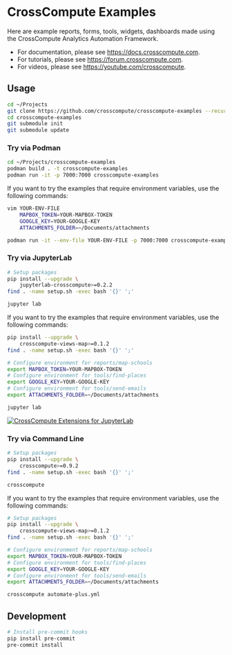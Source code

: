 # CrossCompute Examples

Here are example reports, forms, tools, widgets, dashboards made using the CrossCompute Analytics Automation Framework.

- For documentation, please see https://docs.crosscompute.com.
- For tutorials, please see https://forum.crosscompute.com.
- For videos, please see https://youtube.com/crosscompute.

## Usage

```bash
cd ~/Projects
git clone https://github.com/crosscompute/crosscompute-examples --recursive
cd crosscompute-examples
git submodule init
git submodule update
```

### Try via Podman

```bash
cd ~/Projects/crosscompute-examples
podman build . -t crosscompute-examples
podman run -it -p 7000:7000 crosscompute-examples
```

If you want to try the examples that require environment variables, use the following commands:

```bash
vim YOUR-ENV-FILE
    MAPBOX_TOKEN=YOUR-MAPBOX-TOKEN
    GOOGLE_KEY=YOUR-GOOGLE-KEY
    ATTACHMENTS_FOLDER=~/Documents/attachments

podman run -it --env-file YOUR-ENV-FILE -p 7000:7000 crosscompute-examples
```

### Try via JupyterLab

```bash
# Setup packages
pip install --upgrade \
    jupyterlab-crosscompute>=0.2.2
find . -name setup.sh -exec bash '{}' ';'

jupyter lab
```

If you want to try the examples that require environment variables, use the following commands:

```bash
pip install --upgrade \
    crosscompute-views-map>=0.1.2
find . -name setup.sh -exec bash '{}' ';'

# Configure environment for reports/map-schools
export MAPBOX_TOKEN=YOUR-MAPBOX-TOKEN
# Configure environment for tools/find-places
export GOOGLE_KEY=YOUR-GOOGLE-KEY
# Configure environment for tools/send-emails
export ATTACHMENTS_FOLDER=~/Documents/attachments

jupyter lab
```

[![CrossCompute Extensions for JupyterLab](https://i.ytimg.com/vi_webp/zFuaJG_39r4/maxresdefault.webp)](https://www.youtube.com/watch?v=zFuaJG_39r4)

### Try via Command Line

```bash
# Setup packages
pip install --upgrade \
    crosscompute>=0.9.2
find . -name setup.sh -exec bash '{}' ';'

crosscompute
```

If you want to try the examples that require environment variables, use the following commands:

```bash
# Setup packages
pip install --upgrade \
    crosscompute-views-map>=0.1.2
find . -name setup.sh -exec bash '{}' ';'

# Configure environment for reports/map-schools
export MAPBOX_TOKEN=YOUR-MAPBOX-TOKEN
# Configure environment for tools/find-places
export GOOGLE_KEY=YOUR-GOOGLE-KEY
# Configure environment for tools/send-emails
export ATTACHMENTS_FOLDER=~/Documents/attachments

crosscompute automate-plus.yml
```

## Development

```bash
# Install pre-commit hooks
pip install pre-commit
pre-commit install
```
